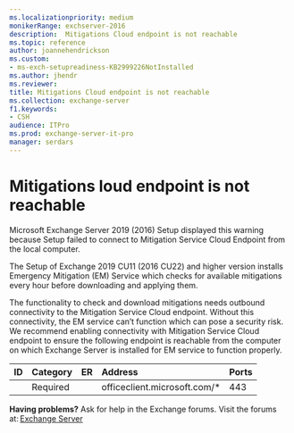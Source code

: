 ```yaml
---
ms.localizationpriority: medium
monikerRange: exchserver-2016
description:  Mitigations Cloud endpoint is not reachable
ms.topic: reference
author: joannehendrickson
ms.custom:
- ms-exch-setupreadiness-KB2999226NotInstalled
ms.author: jhendr
ms.reviewer: 
title: Mitigations Cloud endpoint is not reachable
ms.collection: exchange-server
f1.keywords:
- CSH
audience: ITPro
ms.prod: exchange-server-it-pro
manager: serdars
---
```

#  Mitigations loud endpoint is not reachable
Microsoft Exchange Server 2019 (2016) Setup displayed this warning because Setup failed to connect to Mitigation Service Cloud Endpoint from the local computer. 

The Setup of Exchange 2019 CU11 (2016 CU22) and higher version installs Emergency Mitigation (EM) Service which checks for available mitigations every hour before downloading and applying them. 

The functionality to check and download mitigations needs outbound connectivity to the Mitigation Service Cloud endpoint. Without this connectivity, the EM service can’t function which can pose a security risk. We recommend enabling connectivity with Mitigation Service Cloud endpoint to ensure the following endpoint is reachable from the computer on which Exchange Server is installed for EM service to function properly. 

|ID|Category|ER|Address|Ports|
|:-----|:-----|:-----|:-----|:-----|
||Required||officeclient.microsoft.com/*|443|

**Having problems?** Ask for help in the Exchange forums. Visit the forums at: [Exchange Server](https://social.technet.microsoft.com/forums/office/home?category=exchangeserver)